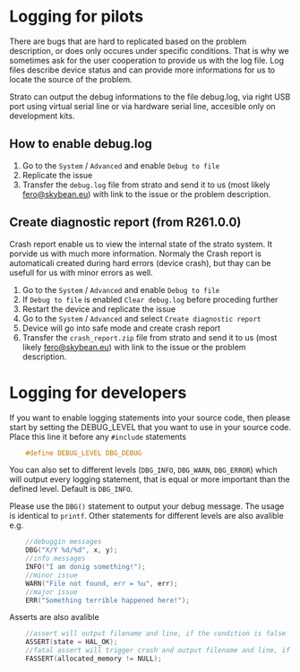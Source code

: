 # Logging for pilots

There are bugs that are hard to replicated based on the problem description, or does only occures under specific conditions. That is why we sometimes ask for the user cooperation to provide us with the log file. Log files describe device status and can provide more informations for us to locate the source of the problem.

Strato can output the debug informations to the file debug.log, via right USB port using virtual serial line or via hardware serial line, accesible only on development kits.

## How to enable debug.log
1. Go to the `System` / `Advanced` and enable `Debug to file`
2. Replicate the issue
3. Transfer the `debug.log` file from strato and send it to us (most likely fero@skybean.eu) with link to the issue or the problem description.

## Create diagnostic report (from R261.0.0)
Crash report enable us to view the internal state of the strato system. It porvide us with much more information. Normaly the Crash report is automaticali created during hard errors (device crash), but thay can be usefull for us with minor errors as well.
1. Go to the `System` / `Advanced` and enable `Debug to file`
2. If `Debug to file` is enabled `Clear debug.log` before proceding further
3. Restart the device and replicate the issue
4. Go to the `System` / `Advanced` and select `Create diagnostic report`
5. Device will go into safe mode and create crash report
6. Transfer the `crash_report.zip` file from strato and send it to us (most likely fero@skybean.eu) with link to the issue or the problem description.


# Logging for developers

If you want to enable logging statements into your source code, then
please start by setting the DEBUG_LEVEL that you want to use in your
source code. Place this line it before any `#include` statements
```c
    #define DEBUG_LEVEL DBG_DEBUG
```
You can also set to different levels (`DBG_INFO`, `DBG_WARN`, `DBG_ERROR`)
which will output every logging statement, that is equal or more
important than the defined level. Default is `DBG_INFO`.

Please use the `DBG()` statement to output your debug message. The
usage is identical to `printf`. 
Other statements for different levels are also avalible e.g.
```c
    //debuggin messages
    DBG("X/Y %d/%d", x, y);
    //info messages
    INFO("I am donig something!");
    //minor issue
    WARN("File not found, err = %u", err);
    //major issue
    ERR("Something terrible happened here!");
```
Asserts are also avalible
```c    
    //assert will output filename and line, if the condition is false
    ASSERT(state = HAL_OK);
    //fatal assert will trigger crash and output filename and line, if the condition is false
    FASSERT(allocated_memory != NULL);
``` 
    



